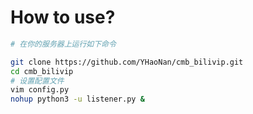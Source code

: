 # How to use?


```bash
# 在你的服务器上运行如下命令

git clone https://github.com/YHaoNan/cmb_bilivip.git
cd cmb_bilivip
# 设置配置文件
vim config.py
nohup python3 -u listener.py &
```


